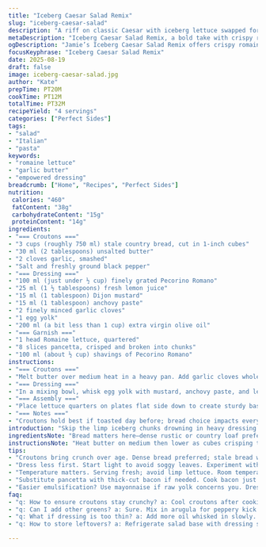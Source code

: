 ```yaml
---
title: "Iceberg Caesar Salad Remix"
slug: "iceberg-caesar-salad"
description: "A riff on classic Caesar with iceberg lettuce swapped for romaine, pancetta replaces bacon, and olive oil blends into the dressing. Homemade croutons get tossed in garlic butter, crisped till golden with audible crackles. Anchovy paste and Dijon blend with lemon juice and finely grated pecorino to build the vinaigrette's backbone. Emulsify with a raw egg yolk, whisking in oil slowly till thick, creamy. Tossed with wedges of lettuce, toasted cubes, pancetta shards, and sharp, salty shavings for texture contrast. Timing relies on bread color and dressing sheen, not clocks—listen and look close."
metaDescription: "Iceberg Caesar Salad Remix, a bold take with crispy romaine, garlic butter croutons, and rich pancetta; a textural and flavorful twist."
ogDescription: "Jamie’s Iceberg Caesar Salad Remix offers crispy romaine, crunchy garlic croutons, and a creamy dressing for a fresh take on a classic favorite."
focusKeyphrase: "Iceberg Caesar Salad Remix"
date: 2025-08-19
draft: false
image: iceberg-caesar-salad.jpg
author: "Kate"
prepTime: PT20M
cookTime: PT12M
totalTime: PT32M
recipeYield: "4 servings"
categories: ["Perfect Sides"]
tags:
- "salad"
- "Italian"
- "pasta"
keywords:
- "romaine lettuce"
- "garlic butter"
- "empowered dressing"
breadcrumb: ["Home", "Recipes", "Perfect Sides"]
nutrition: 
 calories: "460"
 fatContent: "38g"
 carbohydrateContent: "15g"
 proteinContent: "14g"
ingredients:
- "=== Croutons ==="
- "3 cups (roughly 750 ml) stale country bread, cut in 1-inch cubes"
- "30 ml (2 tablespoons) unsalted butter"
- "2 cloves garlic, smashed"
- "Salt and freshly ground black pepper"
- "=== Dressing ==="
- "100 ml (just under ½ cup) finely grated Pecorino Romano"
- "25 ml (1 ½ tablespoons) fresh lemon juice"
- "15 ml (1 tablespoon) Dijon mustard"
- "15 ml (1 tablespoon) anchovy paste"
- "2 finely minced garlic cloves"
- "1 egg yolk"
- "200 ml (a bit less than 1 cup) extra virgin olive oil"
- "=== Garnish ==="
- "1 head Romaine lettuce, quartered"
- "8 slices pancetta, crisped and broken into chunks"
- "100 ml (about ½ cup) shavings of Pecorino Romano"
instructions:
- "=== Croutons ==="
- "Melt butter over medium heat in a heavy pan. Add garlic cloves whole to infuse the butter, tossing cubes in right away. Spread them evenly to crisp. Listen for crackling—golden spots about 6-8 minutes. Toss occasionally to brown all sides but watch, bread burns quickly, so stir gently and lower heat if needed. Garlic in butter adds depth but remove before assembling if it starts burning. Season with salt and pepper after removing garlic. Set aside to cool; residual heat keeps them crunchy."
- "=== Dressing ==="
- "In a mixing bowl, whisk egg yolk with mustard, anchovy paste, and lemon juice until combined and slightly thickened. Add minced garlic and grated Pecorino, stir well to integrate flavors before oil. Drizzle oil slowly in a thin stream, whisking vigorously to emulsify the dressing, building thick, creamy body. Patience key here; pouring oil too fast leads to broken dressing. Adjust thickness with a few drops cold water if too thick. Season with freshly ground pepper — salt often unnecessary due to cheese and anchovies."
- "=== Assembly ==="
- "Place lettuce quarters on plates flat side down to create sturdy base. Spoon dressing over each quarter sparingly: better to add more later than to drown leaves. Scatter croutons evenly, drop pancetta chunks for salty richness and crunch contrast. Top with Pecorino shavings for sharp finish, letting them melt slightly on warm pancetta. Serve immediately to avoid wilted lettuce or soggy croutons."
- "=== Notes ==="
- "Croutons hold best if toasted day before; bread choice impacts every bite — country loaves with dense crumb yield better crunch than white sandwich bread. Pancetta offers nuttier flavor than bacon but if unavailable, opt for thick-cut smoked bacon as fallback — cook until just crisp, not brittle. Anchovy paste pastes easier than fillets, ensures even flavor dispersion. Egg yolk here is raw — can substitute with mayonnaise if raw eggs are a concern, but expect slight flavor and texture differences. Overall, watch textures: crunchy croutons, crisp lettuce, soft cheese shavings balanced in salty, tangy dressing—a play of contrasts that’s key."
introduction: "Skip the limp iceberg chunks drowning in heavy dressing. Swap for Romaine quarters that hold up under vinaigrette weight–leaf edges crisp, stems juicy and firm. Croutons not just stale bread tossed and baked but cubes fried slow in garlic butter till golden and audibly crackling—aroma fleshed out with nutty butter notes, garlic sweetness emerges without bitterness. Dressing emulsifies slowly, oil trickled in with patience. Anchovy paste and pecorino punch salty, umami notes; lemon and mustard bring sharp balance. Pancetta’s crunch and smoky allure replaces traditional bacon, offering a richer profile and texture clash you don’t want to skip. Timing here isn’t strict–it’s about color, sound, viscosity, tactility. A salad born of basics done properly, with smart twists."
ingredientsNote: "Bread matters here–dense rustic or country loaf preferred over soft sandwich bread. Will deliver a crunch that resists sogginess longer. Butter coats croutons, adding richness and browning flavor unavailable if bread just toasted dryly. Garlic whole during sauté infuses without burning; remove when browned. Anchovy paste easier to blend than fillets, distributes saltiness evenly throughout dressing without clumps. Pecorino Romano swaps parmesan for sharper, saltier punch; if allergic, can use finely grated Grana Padano but flavors updated. Pancetta in place of bacon brings balanced smoke and less greasy crisp. Olive oil in dressing steadies emulsification, richer mouthfeel than canola. Egg yolk binding agent critical; use freshest eggs to avoid off-flavors or swap with mayonnaise in a pinch."
instructionsNote: "Heat butter on medium then lower as cubes crisping to avoid scorching. The sound of popping cubes signals Maillard reaction kicking in, watch that browning edges are deep golden, not dark. Garlic infuses butter but remove if it darkens too much to prevent bitterness spreading. Emulsification in dressing demands slow, steady oil addition—too fast breaks sauce, becomes oily. Whisk constantly, scrape bowl edges for full integration. Cheese added early melts slightly into wet ingredients, helps body and flavor. Arranging lettuce quarters face down keeps them stable, prevents tipping once dressed. Add dress sparingly to prevent wilt; you can always add more. Pancetta chunks add textural counterpoint and umami punch. Cheese shavings not grated powder—thin curls melt gently on pancetta warmth, tweak visual appeal and flavor layering. Serve fast, lettuce must stay crisp. Familiar with mishaps here? If croutons soggy, bake longer or fry again briefly; dressing too thin, whisk in more oil or a pinch salt to tighten. Egg allergy? Mayonnaise swap, but subtle shift in texture."
tips:
- "Croutons bring crunch over age. Dense bread preferred; stale bread works best. Adjust crouton size for even texture. Fry slowly; listen to that crackle."
- "Dress less first. Start light to avoid soggy leaves. Experiment with oil pour. Whisk until thick, keep adding for creamy results. Patience is key."
- "Temperature matters. Serving fresh; avoid limp lettuce. Room temperature croutons hold crunch longer. Check texture; if sogginess creeps in, quick toast fixes it."
- "Substitute pancetta with thick-cut bacon if needed. Cook bacon just right, strips not overly crisp. Flavor still bold, but with a smoke twist. Balance textures."
- "Easier emulsification? Use mayonnaise if raw yolk concerns you. Dress holds but flavor shifts subtle. Adjust seasoning with care, check saltiness level."
faq:
- "q: How to ensure croutons stay crunchy? a: Cool croutons after cooking. Store in open container. Keep dry. Not in airtight box; it makes soggy."
- "q: Can I add other greens? a: Sure. Mix in arugula for peppery kick. Spinach for softness. Just ensure dress complements new tastes without overpowering."
- "q: What if dressing is too thin? a: Add more oil whisked in slowly. Could blend more garlic as well, thickens and augments flavor. Adjust till right."
- "q: How to store leftovers? a: Refrigerate salad base with dressing separate. Will wilt if mixed. Croutons can stay out. Crispiness avoided in fridge."

---
```

